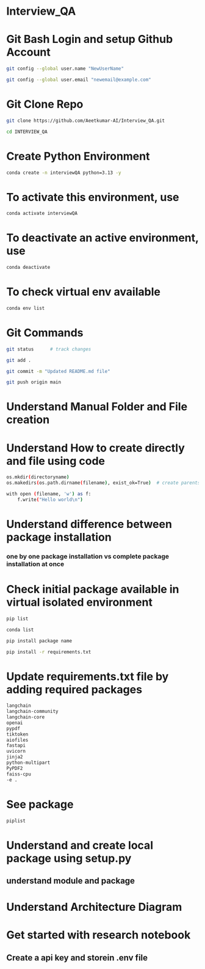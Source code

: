 # Interview_QA

# Git Bash Login and setup Github Account
```bash
git config --global user.name "NewUserName"
```

```bash
git config --global user.email "newemail@example.com"
```

# Git Clone Repo
```bash
git clone https://github.com/Aeetkumar-AI/Interview_QA.git
```

```bash
cd INTERVIEW_QA
```

# Create Python Environment
```bash
conda create -n interviewQA python=3.13 -y
```

# To activate this environment, use       
```bash
conda activate interviewQA        
```

# To deactivate an active environment, use
```bash
conda deactivate
```

# To check virtual env available
```bash
conda env list
```

# Git Commands
```bash
git status      # track changes
```

```bash
git add .
```

```bash
git commit -m "Updated README.md file"
```

```bash
git push origin main
```

# Understand Manual Folder and File creation

# Understand How to create directly and file using code

```bash
os.mkdir(directoryname)
os.makedirs(os.path.dirname(filename), exist_ok=True)  # create parents
```

```bash
with open (filename, 'w') as f:
    f.write("Hello world\n")
```

# Understand difference between package installation
### one by one package installation vs complete package installation at once

# Check initial package available in virtual isolated environment
```bash
pip list 
```

```bash
conda list
```


```bash
pip install package name
```

```bash
pip install -r requirements.txt
```

# Update requirements.txt file by adding required packages

```bash
langchain
langchain-community
langchain-core
openai
pypdf
tiktoken
aiofiles
fastapi
uvicorn
jinja2
python-multipart
PyPDF2
faiss-cpu
-e .
```

# See package
```bash
piplist
```

# Understand and create local package using setup.py
## understand module and package


# Understand Architecture Diagram

# Get started with research notebook
## Create a api key and storein .env file

